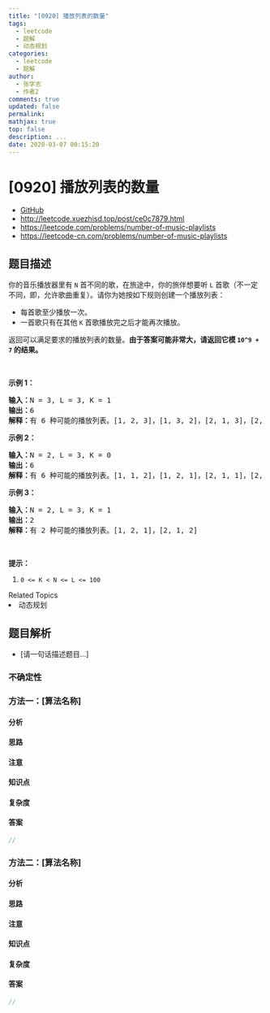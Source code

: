 ```yaml
---
title: "[0920] 播放列表的数量"
tags:
  - leetcode
  - 题解
  - 动态规划
categories:
  - leetcode
  - 题解
author:
  - 张学志
  - 作者2
comments: true
updated: false
permalink:
mathjax: true
top: false
description: ...
date: 2020-03-07 00:15:20
---
```



# [0920] 播放列表的数量
* [GitHub](https://github.com/algoboy101/LeetCodeCrowdsource/tree/master/_posts/QA/%5B0920%5D%20%E6%92%AD%E6%94%BE%E5%88%97%E8%A1%A8%E7%9A%84%E6%95%B0%E9%87%8F.md)
* http://leetcode.xuezhisd.top/post/ce0c7879.html
* https://leetcode.com/problems/number-of-music-playlists
* https://leetcode-cn.com/problems/number-of-music-playlists


## 题目描述

<p>你的音乐播放器里有&nbsp;<code>N</code>&nbsp;首不同的歌，在旅途中，你的旅伴想要听 <code>L</code>&nbsp;首歌（不一定不同，即，允许歌曲重复）。请你为她按如下规则创建一个播放列表：</p>

<ul>
	<li>每首歌至少播放一次。</li>
	<li>一首歌只有在其他 <code>K</code> 首歌播放完之后才能再次播放。</li>
</ul>

<p>返回可以满足要求的播放列表的数量。<strong>由于答案可能非常大，请返回它模&nbsp;<code>10^9 + 7</code>&nbsp;的结果。</strong></p>

<p>&nbsp;</p>

<p><strong>示例 1：</strong></p>

<pre><strong>输入：</strong>N = 3, L = 3, K = 1
<strong>输出：</strong>6
<strong>解释：</strong>有 6 种可能的播放列表。[1, 2, 3]，[1, 3, 2]，[2, 1, 3]，[2, 3, 1]，[3, 1, 2]，[3, 2, 1].
</pre>

<p><strong>示例 2：</strong></p>

<pre><strong>输入：</strong>N = 2, L = 3, K = 0
<strong>输出：</strong>6
<strong>解释：</strong>有 6 种可能的播放列表。[1, 1, 2]，[1, 2, 1]，[2, 1, 1]，[2, 2, 1]，[2, 1, 2]，[1, 2, 2]
</pre>

<p><strong>示例 3：</strong></p>

<pre><strong>输入：</strong>N = 2, L = 3, K = 1
<strong>输出：</strong>2
<strong>解释：</strong>有 2 种可能的播放列表。[1, 2, 1]，[2, 1, 2]
</pre>

<p>&nbsp;</p>

<p><strong>提示：</strong></p>

<ol>
	<li><code>0 &lt;= K &lt; N &lt;= L &lt;= 100</code></li>
</ol>
<div><div>Related Topics</div><div><li>动态规划</li></div></div>


## 题目解析
* [请一句话描述题目...]

### 不确定性


### 方法一：[算法名称]

#### 分析

#### 思路

#### 注意

#### 知识点

#### 复杂度

#### 答案

```cpp
//
```


### 方法二：[算法名称]

#### 分析

#### 思路

#### 注意

#### 知识点

#### 复杂度

#### 答案

```cpp
//
```


